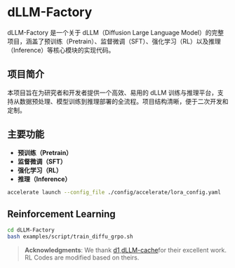 # dLLM-Factory

dLLM-Factory 是一个关于 dLLM（Diffusion Large Language Model）的完整项目，涵盖了预训练（Pretrain）、监督微调（SFT）、强化学习（RL）以及推理（Inference）等核心模块的实现代码。

## 项目简介

本项目旨在为研究者和开发者提供一个高效、易用的 dLLM 训练与推理平台，支持从数据预处理、模型训练到推理部署的全流程。项目结构清晰，便于二次开发和定制。

## 主要功能

- **预训练（Pretrain）**
- **监督微调（SFT）**
- **强化学习（RL）**
- **推理（Inference）**

```sh
accelerate launch --config_file ./config/accelerate/lora_config.yaml  ./sft_script/sft.py
```

## Reinforcement Learning

```sh
cd dLLM-Factory
bash examples/script/train_diffu_grpo.sh
```

> **Acknowledgments**: We thank [d1](https://github.com/dllm-reasoning/d1),[dLLM-cache](https://github.com/maomaocun/dllm-cache)for their excellent work. RL Codes are modified based on theirs.